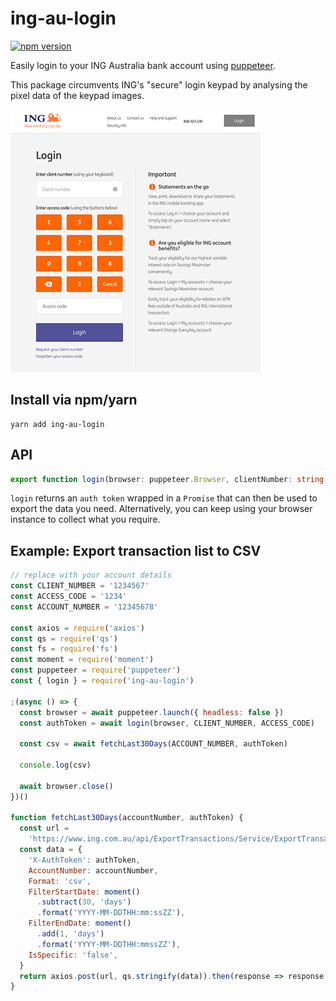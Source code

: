# ing-au-login

[![npm version](https://img.shields.io/npm/v/ing-au-login.svg)](https://www.npmjs.com/package/ing-au-login)

Easily login to your ING Australia bank account using [puppeteer](https://pptr.dev/).

This package circumvents ING's "secure" login keypad by analysing the pixel data of the keypad images.

![ING Login](ing.png)

## Install via npm/yarn

```
yarn add ing-au-login
```

## API

```ts
export function login(browser: puppeteer.Browser, clientNumber: string, accessCode: string): Promise<string>
```

`login` returns an `auth token` wrapped in a `Promise` that can then be used to export the data you need. Alternatively, you can keep using your browser instance to collect what you require.

## Example: Export transaction list to CSV

```js
// replace with your account details
const CLIENT_NUMBER = '1234567'
const ACCESS_CODE = '1234'
const ACCOUNT_NUMBER = '12345678'

const axios = require('axios')
const qs = require('qs')
const fs = require('fs')
const moment = require('moment')
const puppeteer = require('puppeteer')
const { login } = require('ing-au-login')

;(async () => {
  const browser = await puppeteer.launch({ headless: false })
  const authToken = await login(browser, CLIENT_NUMBER, ACCESS_CODE)

  const csv = await fetchLast30Days(ACCOUNT_NUMBER, authToken)

  console.log(csv)

  await browser.close()
})()

function fetchLast30Days(accountNumber, authToken) {
  const url =
    'https://www.ing.com.au/api/ExportTransactions/Service/ExportTransactionsService.svc/json/ExportTransactions/ExportTransactions'
  const data = {
    'X-AuthToken': authToken,
    AccountNumber: accountNumber,
    Format: 'csv',
    FilterStartDate: moment()
      .subtract(30, 'days')
      .format('YYYY-MM-DDTHH:mm:ssZZ'),
    FilterEndDate: moment()
      .add(1, 'days')
      .format('YYYY-MM-DDTHH:mmssZZ'),
    IsSpecific: 'false',
  }
  return axios.post(url, qs.stringify(data)).then(response => response.data)
}
```
